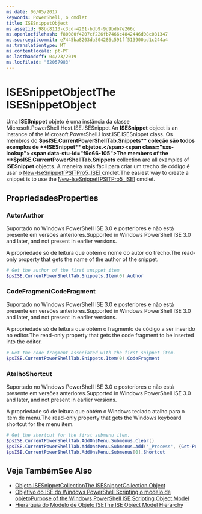 ```yaml
---
ms.date: 06/05/2017
keywords: PowerShell, o cmdlet
title: ISESnippetObject
ms.assetid: 98bc8113-c3cd-4201-bdb9-9d9bdb7e266c
ms.openlocfilehash: f80080f4207cf226fb7466c4842446d08c081347
ms.sourcegitcommit: e7445ba8203da304286c591ff513900ad1c244a4
ms.translationtype: MT
ms.contentlocale: pt-PT
ms.lasthandoff: 04/23/2019
ms.locfileid: "62057983"
---
```

# <a name="the-isesnippetobject"></a><span data-ttu-id="f9c66-103">ISESnippetObject</span><span class="sxs-lookup"><span data-stu-id="f9c66-103">The ISESnippetObject</span></span>

<span data-ttu-id="f9c66-104">Uma **ISESnippet** objeto é uma instância da classe Microsoft.PowerShell.Host.ISE.ISESnippet.</span><span class="sxs-lookup"><span data-stu-id="f9c66-104">An **ISESnippet** object is an instance of the Microsoft.PowerShell.Host.ISE.ISESnippet class.</span></span> <span data-ttu-id="f9c66-105">Os membros do **$psISE.CurrentPowerShellTab.Snippets** coleção são todos exemplos de **ISESnippet** objetos.</span><span class="sxs-lookup"><span data-stu-id="f9c66-105">The members of the **$psISE.CurrentPowerShellTab.Snippets** collection are all examples of **ISESnippet** objects.</span></span> <span data-ttu-id="f9c66-106">A maneira mais fácil para criar um trecho de código é usar o [New-IseSnippet&#91;PSITPro5_ISE&#93; ](https://technet.microsoft.com/library/0a6339a3-2683-4a8e-8929-90ad9a95c3e0) cmdlet.</span><span class="sxs-lookup"><span data-stu-id="f9c66-106">The easiest way to create a snippet is to use the [New-IseSnippet&#91;PSITPro5_ISE&#93;](https://technet.microsoft.com/library/0a6339a3-2683-4a8e-8929-90ad9a95c3e0) cmdlet.</span></span>

## <a name="properties"></a><span data-ttu-id="f9c66-107">Propriedades</span><span class="sxs-lookup"><span data-stu-id="f9c66-107">Properties</span></span>

### <a name="author"></a><span data-ttu-id="f9c66-108">Autor</span><span class="sxs-lookup"><span data-stu-id="f9c66-108">Author</span></span>

<span data-ttu-id="f9c66-109">Suportado no Windows PowerShell ISE 3.0 e posteriores e não está presente em versões anteriores.</span><span class="sxs-lookup"><span data-stu-id="f9c66-109">Supported in Windows PowerShell ISE 3.0 and later, and not present in earlier versions.</span></span>

<span data-ttu-id="f9c66-110">A propriedade só de leitura que obtém o nome do autor do trecho.</span><span class="sxs-lookup"><span data-stu-id="f9c66-110">The read-only property that gets the name of the author of the snippet.</span></span>

```powershell
# Get the author of the first snippet item
$psISE.CurrentPowerShellTab.Snippets.Item(0).Author
```

### <a name="codefragment"></a><span data-ttu-id="f9c66-111">CodeFragment</span><span class="sxs-lookup"><span data-stu-id="f9c66-111">CodeFragment</span></span>

<span data-ttu-id="f9c66-112">Suportado no Windows PowerShell ISE 3.0 e posteriores e não está presente em versões anteriores.</span><span class="sxs-lookup"><span data-stu-id="f9c66-112">Supported in Windows PowerShell ISE 3.0 and later, and not present in earlier versions.</span></span>

<span data-ttu-id="f9c66-113">A propriedade só de leitura que obtém o fragmento de código a ser inserido no editor.</span><span class="sxs-lookup"><span data-stu-id="f9c66-113">The read-only property that gets the code fragment to be inserted into the editor.</span></span>

```powershell
# Get the code fragment associated with the first snippet item.
$psISE.CurrentPowerShellTab.Snippets.Item(0).CodeFragment
```

### <a name="shortcut"></a><span data-ttu-id="f9c66-114">Atalho</span><span class="sxs-lookup"><span data-stu-id="f9c66-114">Shortcut</span></span>

<span data-ttu-id="f9c66-115">Suportado no Windows PowerShell ISE 3.0 e posteriores e não está presente em versões anteriores.</span><span class="sxs-lookup"><span data-stu-id="f9c66-115">Supported in Windows PowerShell ISE 3.0 and later, and not present in earlier versions.</span></span>

<span data-ttu-id="f9c66-116">A propriedade só de leitura que obtém o Windows teclado atalho para o item de menu.</span><span class="sxs-lookup"><span data-stu-id="f9c66-116">The read-only property that gets the Windows keyboard shortcut for the menu item.</span></span>

```powershell
# Get the shortcut for the first submenu item.
$psISE.CurrentPowerShellTab.AddOnsMenu.Submenus.Clear()
$psISE.CurrentPowerShellTab.AddOnsMenu.Submenus.Add('_Process', {Get-Process}, 'Alt+P')
$psISE.CurrentPowerShellTab.AddOnsMenu.Submenus[0].Shortcut
```

## <a name="see-also"></a><span data-ttu-id="f9c66-117">Veja Também</span><span class="sxs-lookup"><span data-stu-id="f9c66-117">See Also</span></span>

- [<span data-ttu-id="f9c66-118">Objeto ISESnippetCollection</span><span class="sxs-lookup"><span data-stu-id="f9c66-118">The ISESnippetCollection Object</span></span>](The-ISESnippetCollection-Object.md)
- [<span data-ttu-id="f9c66-119">Objetivo do ISE do Windows PowerShell Scripting o modelo de objeto</span><span class="sxs-lookup"><span data-stu-id="f9c66-119">Purpose of the Windows PowerShell ISE Scripting Object Model</span></span>](purpose-of-the-windows-powershell-ise-scripting-object-model.md)
- [<span data-ttu-id="f9c66-120">Hierarquia do Modelo de Objeto ISE</span><span class="sxs-lookup"><span data-stu-id="f9c66-120">The ISE Object Model Hierarchy</span></span>](The-ISE-Object-Model-Hierarchy.md)